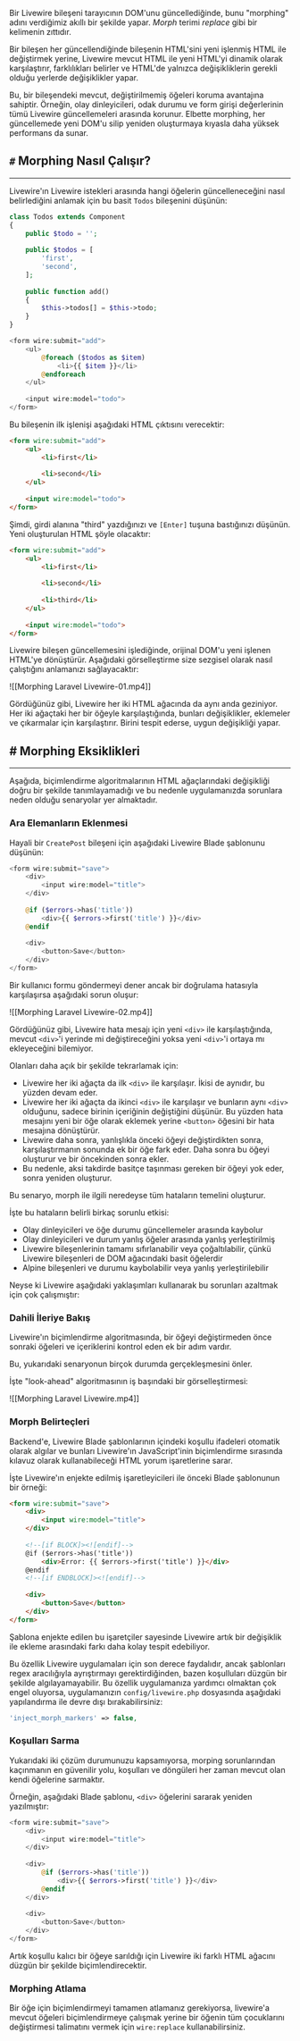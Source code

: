 Bir Livewire bileşeni tarayıcının DOM'unu güncellediğinde, bunu "morphing" adını verdiğimiz akıllı bir şekilde yapar. *Morph* terimi *replace* gibi bir kelimenin zıttıdır.

Bir bileşen her güncellendiğinde bileşenin HTML'sini yeni işlenmiş HTML ile değiştirmek yerine, Livewire mevcut HTML ile yeni HTML'yi dinamik olarak karşılaştırır, farklılıkları belirler ve HTML'de yalnızca değişikliklerin gerekli olduğu yerlerde değişiklikler yapar.

Bu, bir bileşendeki mevcut, değiştirilmemiş öğeleri koruma avantajına sahiptir. Örneğin, olay dinleyicileri, odak durumu ve form girişi değerlerinin tümü Livewire güncellemeleri arasında korunur. Elbette morphing, her güncellemede yeni DOM'u silip yeniden oluşturmaya kıyasla daha yüksek performans da sunar.

## `#` Morphing Nasıl Çalışır?
---
Livewire'ın Livewire istekleri arasında hangi öğelerin güncelleneceğini nasıl belirlediğini anlamak için bu basit `Todos` bileşenini düşünün:

```php title:'app/Livewire/Todos.php'
class Todos extends Component
{
    public $todo = '';
 
    public $todos = [
        'first',
        'second',
    ];
 
    public function add()
    {
        $this->todos[] = $this->todo;
    }
}
```

```php title:'resources/views/livewire/todos.blade.php'
<form wire:submit="add">
    <ul>
        @foreach ($todos as $item)
            <li>{{ $item }}</li>
        @endforeach
    </ul>
 
    <input wire:model="todo">
</form>
```

Bu bileşenin ilk işlenişi aşağıdaki HTML çıktısını verecektir:

```HTML
<form wire:submit="add">
    <ul>
        <li>first</li>
 
        <li>second</li>
    </ul>
 
    <input wire:model="todo">
</form>
```

Şimdi, girdi alanına "third" yazdığınızı ve `[Enter]` tuşuna bastığınızı düşünün. Yeni oluşturulan HTML şöyle olacaktır:

```HTML hl:7
<form wire:submit="add">
    <ul>
        <li>first</li>
 
        <li>second</li>
 
        <li>third</li> 
    </ul>
 
    <input wire:model="todo">
</form>
```

Livewire bileşen güncellemesini işlediğinde, orijinal DOM'u yeni işlenen HTML'ye dönüştürür. Aşağıdaki görselleştirme size sezgisel olarak nasıl çalıştığını anlamanızı sağlayacaktır:

![[Morphing Laravel Livewire-01.mp4]]

Gördüğünüz gibi, Livewire her iki HTML ağacında da aynı anda geziniyor. Her iki ağaçtaki her bir öğeyle karşılaştığında, bunları değişiklikler, eklemeler ve çıkarmalar için karşılaştırır. Birini tespit ederse, uygun değişikliği yapar.

## # Morphing Eksiklikleri
---
Aşağıda, biçimlendirme algoritmalarının HTML ağaçlarındaki değişikliği doğru bir şekilde tanımlayamadığı ve bu nedenle uygulamanızda sorunlara neden olduğu senaryolar yer almaktadır.

### Ara Elemanların Eklenmesi

Hayali bir `CreatePost` bileşeni için aşağıdaki Livewire Blade şablonunu düşünün:

```php title:'resources/views/create-post.blade.php'
<form wire:submit="save">
    <div>
        <input wire:model="title">
    </div>
 
    @if ($errors->has('title'))
        <div>{{ $errors->first('title') }}</div>
    @endif
 
    <div>
        <button>Save</button>
    </div>
</form>
```

Bir kullanıcı formu göndermeyi dener ancak bir doğrulama hatasıyla karşılaşırsa aşağıdaki sorun oluşur:

![[Morphing Laravel Livewire-02.mp4]]

Gördüğünüz gibi, Livewire hata mesajı için yeni `<div>` ile karşılaştığında, mevcut `<div>`'i yerinde mi değiştireceğini yoksa yeni `<div>`'i ortaya mı ekleyeceğini bilemiyor.

Olanları daha açık bir şekilde tekrarlamak için:

- Livewire her iki ağaçta da ilk `<div>` ile karşılaşır. İkisi de aynıdır, bu yüzden devam eder.
- Livewire her iki ağaçta da ikinci `<div>` ile karşılaşır ve bunların aynı `<div>` olduğunu, sadece birinin içeriğinin değiştiğini düşünür. Bu yüzden hata mesajını yeni bir öğe olarak eklemek yerine `<button>` öğesini bir hata mesajına dönüştürür.
- Livewire daha sonra, yanlışlıkla önceki öğeyi değiştirdikten sonra, karşılaştırmanın sonunda ek bir öğe fark eder. Daha sonra bu öğeyi oluşturur ve bir öncekinden sonra ekler.
- Bu nedenle, aksi takdirde basitçe taşınması gereken bir öğeyi yok eder, sonra yeniden oluşturur.

Bu senaryo, morph ile ilgili neredeyse tüm hataların temelini oluşturur.

İşte bu hataların belirli birkaç sorunlu etkisi:

- Olay dinleyicileri ve öğe durumu güncellemeler arasında kaybolur
- Olay dinleyicileri ve durum yanlış öğeler arasında yanlış yerleştirilmiş
- Livewire bileşenlerinin tamamı sıfırlanabilir veya çoğaltılabilir, çünkü Livewire bileşenleri de DOM ağacındaki basit öğelerdir
- Alpine bileşenleri ve durumu kaybolabilir veya yanlış yerleştirilebilir

Neyse ki Livewire aşağıdaki yaklaşımları kullanarak bu sorunları azaltmak için çok çalışmıştır:

### Dahili İleriye Bakış

Livewire'ın biçimlendirme algoritmasında, bir öğeyi değiştirmeden önce sonraki öğeleri ve içeriklerini kontrol eden ek bir adım vardır. 

Bu, yukarıdaki senaryonun birçok durumda gerçekleşmesini önler. 

İşte "look-ahead" algoritmasının iş başındaki bir görselleştirmesi:

![[Morphing Laravel Livewire.mp4]]

### Morph Belirteçleri

Backend'e, Livewire Blade şablonlarının içindeki koşullu ifadeleri otomatik olarak algılar ve bunları Livewire'ın JavaScript'inin biçimlendirme sırasında kılavuz olarak kullanabileceği HTML yorum işaretlerine sarar.

İşte Livewire'ın enjekte edilmiş işaretleyicileri ile önceki Blade şablonunun bir örneği:

```HTML hl:6,10
<form wire:submit="save">
    <div>
        <input wire:model="title">
    </div>
 
    <!--[if BLOCK]><![endif]-->
    @if ($errors->has('title'))
        <div>Error: {{ $errors->first('title') }}</div>
    @endif
    <!--[if ENDBLOCK]><![endif]-->
 
    <div>
        <button>Save</button>
    </div>
</form>
```

Şablona enjekte edilen bu işaretçiler sayesinde Livewire artık bir değişiklik ile ekleme arasındaki farkı daha kolay tespit edebiliyor.

Bu özellik Livewire uygulamaları için son derece faydalıdır, ancak şablonları regex aracılığıyla ayrıştırmayı gerektirdiğinden, bazen koşulluları düzgün bir şekilde algılayamayabilir. Bu özellik uygulamanıza yardımcı olmaktan çok engel oluyorsa, uygulamanızın `config/livewire.php` dosyasında aşağıdaki yapılandırma ile devre dışı bırakabilirsiniz:

```php
'inject_morph_markers' => false,
```

### Koşulları Sarma

Yukarıdaki iki çözüm durumunuzu kapsamıyorsa, morping sorunlarından kaçınmanın en güvenilir yolu, koşulları ve döngüleri her zaman mevcut olan kendi öğelerine sarmaktır.

Örneğin, aşağıdaki Blade şablonu, `<div>` öğelerini sararak yeniden yazılmıştır:

```php hl:6,10
<form wire:submit="save">
    <div>
        <input wire:model="title">
    </div>
 
    <div> 
        @if ($errors->has('title'))
            <div>{{ $errors->first('title') }}</div>
        @endif
    </div> 
 
    <div>
        <button>Save</button>
    </div>
</form>
```

Artık koşullu kalıcı bir öğeye sarıldığı için Livewire iki farklı HTML ağacını düzgün bir şekilde biçimlendirecektir.

### Morphing Atlama

Bir öğe için biçimlendirmeyi tamamen atlamanız gerekiyorsa, livewire'a mevcut öğeleri biçimlendirmeye çalışmak yerine bir öğenin tüm çocuklarını değiştirmesi talimatını vermek için `wire:replace` kullanabilirsiniz.